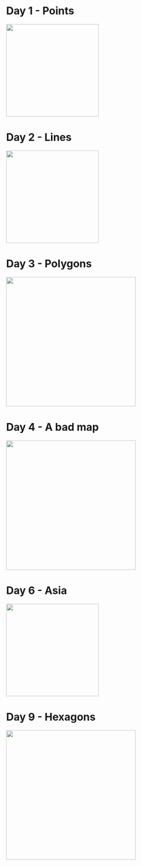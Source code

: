 # Day 1 - Points

<img src="https://github.com/Lisa-Ho/30-day-map-challenge/assets/50448656/a7ddda02-6f3e-40f2-ab6b-28ca4a63f0ee" width="250">


# Day 2 - Lines

<img src="https://github.com/Lisa-Ho/30-day-map-challenge/assets/50448656/443c6cce-66f8-48bd-acfa-2dd2657a850c" width="250">

# Day 3 - Polygons

<img src="https://github.com/Lisa-Ho/30-day-map-challenge/assets/50448656/c91129ce-74f4-4c3e-8c5d-e64a3abe587e" width="350">

# Day 4 - A bad map

<img src="https://github.com/Lisa-Ho/30-day-map-challenge/assets/50448656/a5c9acad-7e41-4213-a9ec-b55655937fe3" width="350">

# Day 6 - Asia

<img src="https://github.com/Lisa-Ho/30-day-map-challenge/assets/50448656/a7b064a5-1eab-4c63-b187-35cb1f030860" width="250">

# Day 9 - Hexagons

<img src="https://github.com/Lisa-Ho/30-day-map-challenge/assets/50448656/06d2889f-1715-4feb-b72c-c66e92ee3561" width="350">
